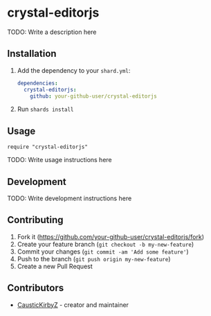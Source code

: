 # crystal-editorjs

TODO: Write a description here

## Installation

1. Add the dependency to your `shard.yml`:

   ```yaml
   dependencies:
     crystal-editorjs:
       github: your-github-user/crystal-editorjs
   ```

2. Run `shards install`

## Usage

```crystal
require "crystal-editorjs"
```

TODO: Write usage instructions here

## Development

TODO: Write development instructions here

## Contributing

1. Fork it (<https://github.com/your-github-user/crystal-editorjs/fork>)
2. Create your feature branch (`git checkout -b my-new-feature`)
3. Commit your changes (`git commit -am 'Add some feature'`)
4. Push to the branch (`git push origin my-new-feature`)
5. Create a new Pull Request

## Contributors

- [CausticKirbyZ](https://github.com/your-github-user) - creator and maintainer

